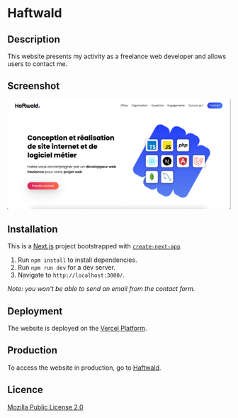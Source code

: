 # Haftwald

## Description

This website presents my activity as a freelance web developer and allows users to contact me.

## Screenshot

![Screenshot](/screenshot.png)

## Installation

This is a [Next.js](https://nextjs.org/) project bootstrapped with [`create-next-app`](https://github.com/vercel/next.js/tree/canary/packages/create-next-app).

1. Run `npm install` to install dependencies.
2. Run `npm run dev` for a dev server.
3. Navigate to `http://localhost:3000/`.

_Note: you won't be able to send an email from the contact form._

## Deployment

The website is deployed on the [Vercel Platform](https://vercel.com/).

## Production

To access the website in production, go to [Haftwald](https://haftwald.com/).

## Licence

[Mozilla Public License 2.0](https://www.mozilla.org/en-US/MPL/2.0/)
